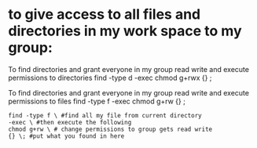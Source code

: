 # to give access to all files and directories in my work space to my group:

To find directories and grant everyone in my group read write and execute permissions to directories 
    find -type d -exec chmod g+rwx {} \;

To find directories and grant everyone in my group read write and execute permissions to files
    find -type f -exec chmod g+rw {} \;

    find -type f \ #find all my file from current directory
    -exec \ #then execute the following
    chmod g+rw \ # change permissions to group gets read write
    {} \; #put what you found in here

